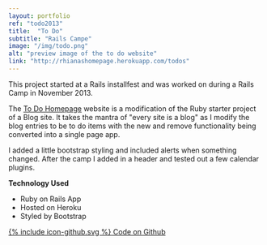 ```yaml
---
layout: portfolio
ref: "todo2013"
title:  "To Do"
subtitle: "Rails Campe"
image: "/img/todo.png"
alt: "preview image of the to do website"
link: "http://rhianashomepage.herokuapp.com/todos"
---
```


This project started at a Rails installfest and was worked on during a Rails Camp in November 2013.

The [To Do Homepage](http://rhianashomepage.herokuapp.com/todos) website is a modification of the Ruby starter project of a Blog site. It takes the mantra of "every site is a blog" as I modify the blog entries to be to do items with the new and remove functionality being converted into a single page app.


I added a little bootstrap styling and included alerts when something changed. After the camp I added in a header and tested out a few calendar plugins.

**Technology Used**
 - Ruby on Rails App
 - Hosted on Heroku
 - Styled by Bootstrap

[<span class="icon icon--github">{% include icon-github.svg %}</span> Code on Github](https://github.com/Rhiana/homepage)
